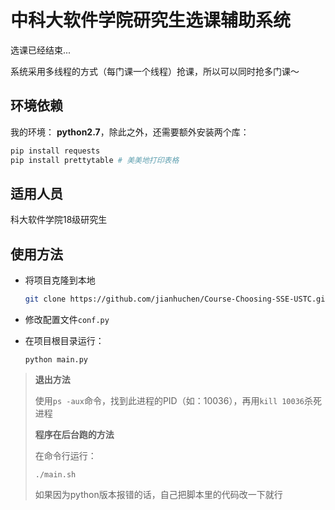 # 中科大软件学院研究生选课辅助系统

选课已经结束...

系统采用多线程的方式（每门课一个线程）抢课，所以可以同时抢多门课～




## 环境依赖

我的环境： **python2.7**，除此之外，还需要额外安装两个库：

```bash
pip install requests
pip install prettytable # 美美地打印表格
```



## 适用人员

科大软件学院18级研究生



## 使用方法

- 将项目克隆到本地

  ```bash
  git clone https://github.com/jianhuchen/Course-Choosing-SSE-USTC.git
  ```

- 修改配置文件`conf.py`

- 在项目根目录运行：

  ```shell
  python main.py
  ```

> **退出方法**
>
> 使用`ps -aux`命令，找到此进程的PID（如：10036），再用`kill 10036`杀死进程
>
> **程序在后台跑的方法**
>
> 在命令行运行：
>
> ```shell
> ./main.sh
> ```
>
> 如果因为python版本报错的话，自己把脚本里的代码改一下就行